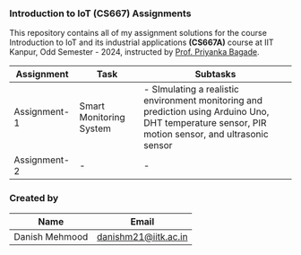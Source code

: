 ### Introduction to IoT (CS667) Assignments

This repository contains all of my assignment solutions for the course Introduction to IoT and its industrial applications **(CS667A)** course at IIT Kanpur, Odd Semester - 2024, instructed by [Prof. Priyanka Bagade](https://www.cse.iitk.ac.in/users/pbagade/).

| __Assignment__ | __Task__                         | __Subtasks__                                                                                                                         |
| -------------------- | -------------------------------------- | ------------------------------------------------------------------------------------------------------------------------------------------ |
| Assignment-1         | Smart Monitoring System                | - SImulating a realistic environment monitoring and prediction using Arduino Uno, DHT temperature sensor, PIR motion sensor, and ultrasonic sensor |
| Assignment-2         |           -         | -  |

### Created by

| __Name__ | __Email__                                      |
| -------------- | ---------------------------------------------------- |
| Danish Mehmood   | [danishm21@iitk.ac.in](mailto:danishm21@iitk.ac.in) |
